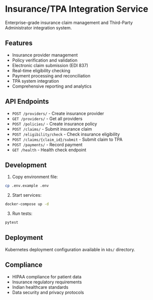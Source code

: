 # Insurance/TPA Integration Service

Enterprise-grade insurance claim management and Third-Party Administrator integration system.

## Features
- Insurance provider management
- Policy verification and validation
- Electronic claim submission (EDI 837)
- Real-time eligibility checking
- Payment processing and reconciliation
- TPA system integration
- Comprehensive reporting and analytics

## API Endpoints
- `POST /providers/` - Create insurance provider
- `GET /providers/` - Get all providers
- `POST /policies/` - Create insurance policy
- `POST /claims/` - Submit insurance claim
- `POST /eligibility/check` - Check insurance eligibility
- `POST /claims/{claim_id}/submit` - Submit claim to TPA
- `POST /payments/` - Record payment
- `GET /health` - Health check endpoint

## Development

1. Copy environment file:
```bash
cp .env.example .env
```

2. Start services:
```bash
docker-compose up -d
```

3. Run tests:
```bash
pytest
```

## Deployment

Kubernetes deployment configuration available in `k8s/` directory.

## Compliance

- HIPAA compliance for patient data
- Insurance regulatory requirements
- Indian healthcare standards
- Data security and privacy protocols
